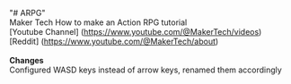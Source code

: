 "# ARPG" <br>
Maker Tech How to make an Action RPG tutorial<br>
[Youtube Channel] (https://www.youtube.com/@MakerTech/videos)<br>
[Reddit] (https://www.youtube.com/@MakerTech/about)
<br>
<br>
**Changes**<br>
Configured WASD keys instead of arrow keys, renamed them accordingly<br>
